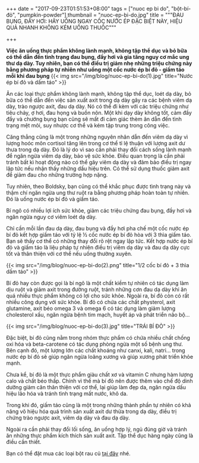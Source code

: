 +++
date = "2017-09-23T01:51:53+08:00"
tags = ["nuoc ep bi do", "bột-bí-đỏ", "pumpkin-powder"]
thumbnail = "nuoc-ep-bi-do.jpg"
title = """ĐAU BỤNG, ĐẦY HƠI:
HÃY UỐNG NGAY CỐC NƯỚC ÉP ĐẶC BIỆT NÀY,
HIỆU QUẢ NHANH KHÔNG KÉM UỐNG THUỐC"""

+++
 
**Việc ăn uống thực phẩm không lành mạnh, không tập thể dục và bỏ bữa có thể dẫn đến tình trạng đau bụng,
đầy hơi và gia tăng nguy cơ mắc ung thư dạ dày. Tuy nhiên, bạn có thể điều trị giảm nhẹ những triệu chứng này bằng phương pháp tự nhiên như uống một cốc nước ép bí đỏ - giấm táo mỗi khi đau bụng**
{{< img src="/img/blog/nuoc-ep-bi-do(1).jpg" title="Nước ép bí đỏ và dấm táo" >}}

Ăn các loại thực phẩm không lành mạnh, không tập thể dục, loét dạ dày, bỏ bữa có thể dẫn đến việc sản xuất axit trong dạ dày gây ra các bệnh viêm dạ dày, trào ngược axit, đau dạ dày. Nó có thể đi kèm với các triệu chứng như tiêu chảy, ợ hơi, đau họng và buồn nôn. Một khi dạy dày không tốt, cảm đầy đầy và chướng bụng bạn cũng sẽ mất đi cảm giác thèm ăn dẫn đến tình trạng mệt mỏi, suy nhược cơ thể và kém tập trung trong công việc.

Căng thẳng cũng là một trong những nguyên nhân dẫn đến viêm dạ dày vì lượng hoóc môn cortisol tăng lên trong cơ thể tỉ lệ thuận với lượng axit dư thưa trong dạ dày. Đó là lý do vì sao cần phải thay đổi cách sống lành mạnh để ngăn ngừa viêm dạ dày, bảo vệ sức khỏe. Điều quan trọng là cần phải tránh bất kì hoạt động nào có thể gây viêm dạ dày và đảm bảo điều trị ngay lập tức nếu nhận thấy những dấu hiệu trên. Có thể sử dụng thuốc giảm axit để giảm đau cho những trường hợp nặng.

Tuy nhiên, theo Boldsky, bạn cũng có thể khắc phục được tình trạng này và thậm chí ngăn ngừa ung thư ruột ra bằng phương pháp hoàn toàn tự nhiên. Đó là uống nước ép bí đỏ và giấm táo.

Bí ngô có nhiều lợi ích sức khỏe, giảm các triệu chứng đau bụng, đầy hơi và ngăn ngừa nguy cơ viêm loét dạ dày.

Chỉ cần mỗi lần đau dạ dày, đau bụng và đầy hơi pha chế một cốc nước ép bí đỏ kết hợp giấm táo với tỷ lệ ½ cốc nước ép bí đỏ hòa với 3 thìa giấm táo. Bạn sẽ thấy cơ thể có những thay đổi rõ rệt ngay lập tức. Kết hợp nước ép bí đỏ và giấm táo là liệu pháp tự nhiên điều trị viêm dạ dày và đau dạ dày cực tốt và thân thiện với cơ thể nếu uống thường xuyên.

{{< img src="/img/blog/nuoc-ep-bi-do(2).png" title="1/2 cốc bí đỏ + 3 thìa dấm táo" >}}

Bí đỏ hay còn được gọi là bí ngô là một chất kiềm tự nhiên có tác dụng làm dịu ruột và giảm axit trong đường ruột, tránh những cơn đau dạ dày khi ăn quá nhiều thực phẩm không có lợi cho sức khỏe. Ngoài ra, bí đỏ còn có rất nhiều công dụng với sức khỏe. Bí đỏ có chứa các chất physterol, axit glutamine, axit béo omega 3 và omega 6 có tác dụng làm giảm lượng cholesterol xấu, ngăn ngừa bệnh tim mạch, huyết áp và phát triển não bộ...

{{< img src="/img/blog/nuoc-ep-bi-do(3).jpg" title="TRÁI BÍ ĐỎ" >}}

Đặc biệt, bí đỏ cũng nằm trong nhóm thực phẩm có chứa nhiều chất chống oxi hóa và beta-carotene có tác dụng phòng ngừa một số bệnh ung thư. Bên cạnh đó, một lượng lớn các chất khoáng như canxi, kali, natri… trong nước ép bí đỏ sẽ giúp ngăn ngừa loãng xương và giúp xương phát triển khỏe mạnh.

Chưa kể, bí đỏ là một thực phẩm giàu chất xơ và vitamin C nhưng hàm lượng calo và chất béo thấp. Chính vì thế mà bí đỏ nên được thêm vào chế độ dinh dưỡng giảm cân thân thiện với cơ thể, lại giúp làm đẹp da, ngăn ngừa dấu hiệu lão hóa và tránh tình trạng mất nước, khô da.

Trong khi đó, giấm táo cũng là một trong những thành phần tự nhiên có khả năng vô hiệu hóa quá trình sản xuất axit dư thừa trong dạ dày, điều trị chứng trào ngược axit, viêm dạ dày và đau dạ dày.

Ngoài ra cần phải thay đổi lối sống, ăn uống hợp lý, ngủ đúng giờ và tránh ăn những thực phẩm kích thích sản xuất axit. Tập thể dục hàng ngày cũng là điều cần thiết.

Bạn có thể đặt mua các loại bột rau củ [tại đây](/san-pham) nhé.

